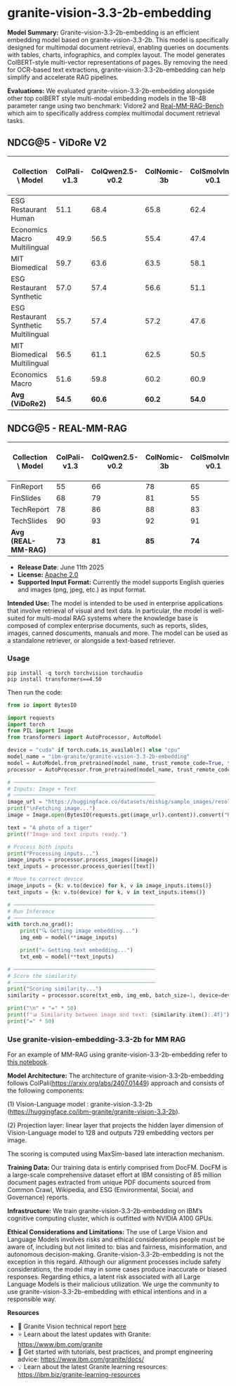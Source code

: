 # granite-vision-3.3-2b-embedding
**Model Summary:**
Granite-vision-3.3-2b-embedding is an efficient embedding model based on granite-vision-3.3-2b. This model is specifically designed for multimodal document retrieval, enabling queries on documents with tables, charts, infographics, and complex layout. The model generates ColBERT-style multi-vector representations of pages.
By removing the need for OCR-based text extractions, granite-vision-3.3-2b-embedding can help simplify and accelerate RAG pipelines.

**Evaluations:**
We evaluated granite-vision-3.3-2b-embedding alongside other top colBERT style multi-modal embedding models in the 1B-4B parameter range using two benchmark: Vidore2 and [Real-MM-RAG-Bench](https://arxiv.org/abs/2502.12342) which aim to specifically address complex multimodal document retrieval tasks.

## **NDCG@5 - ViDoRe V2**
| Collection \ Model                     | ColPali-v1.3 | ColQwen2.5-v0.2 | ColNomic-3b |  ColSmolvlm-v0.1     |  granite-vision-3.3-2b-embedding |
|----------------------------------------|--------------|------------------|-------------|-------------------|-----------
| ESG Restaurant Human                   | 51.1        | 68.4           | 65.8       |    62.4               | 62.3                    |
| Economics Macro Multilingual           | 49.9        | 56.5            | 55.4       |     47.4              | 48.3                    |
| MIT Biomedical                         | 59.7        | 63.6            | 63.5       |    58.1               |60.0                   |
| ESG Restaurant Synthetic               | 57.0        | 57.4            | 56.6       |     51.1              |54.0                    |
| ESG Restaurant Synthetic Multilingual  | 55.7        | 57.4            | 57.2       |     47.6             |53.5                    |
| MIT Biomedical Multilingual            | 56.5        | 61.1            | 62.5       |      50.5             | 53.6                    |
| Economics Macro                        | 51.6        | 59.8            | 60.2       |      60.9            |60.0                    |
| **Avg (ViDoRe2)**                      | **54.5**    | **60.6**        | **60.2**   | **54.0**              |**56.0**                    |

## **NDCG@5 - REAL-MM-RAG**
| Collection \ Model                     | ColPali-v1.3 | ColQwen2.5-v0.2 | ColNomic-3b |   ColSmolvlm-v0.1            |  granite-vision-3.3-2b-embedding |
|----------------------------------------|--------------|------------------|-------------|--------------------------| ------------------
| FinReport                              | 55         | 66             | 78        |   65                  |70 
| FinSlides                              | 68        | 79             | 81        |   55                 |74  
| TechReport                             | 78         | 86             | 88        |   83                 |84  
| TechSlides                             | 90         | 93             | 92        |   91            |93   
| **Avg (REAL-MM-RAG)**                  | **73**     | **81**         | **85**    |   **74**           |**80**    

- **Release Date**: June 11th 2025
- **License:** [Apache 2.0](https://www.apache.org/licenses/LICENSE-2.0)
- **Supported Input Format:**
Currently the model supports English queries and images (png, jpeg, etc.) as input format.

**Intended Use:**
The model is intended to be used in enterprise applications that involve retrieval of visual and text data. In particular, the model is well-suited for multi-modal RAG systems where the knowledge base is composed of complex enterprise documents, such as reports, slides, images, canned doscuments, manuals and more. The model can be used as a standalone retriever, or alongside a text-based retriever.

### Usage
```shell
pip install -q torch torchvision torchaudio
pip install transformers==4.50
```
Then run the code:
```python
from io import BytesIO

import requests
import torch
from PIL import Image
from transformers import AutoProcessor, AutoModel

device = "cuda" if torch.cuda.is_available() else "cpu"
model_name = "ibm-granite/granite-vision-3.3-2b-embedding"
model = AutoModel.from_pretrained(model_name, trust_remote_code=True, torch_dtype=torch.float16).to(device).eval()
processor = AutoProcessor.from_pretrained(model_name, trust_remote_code=True)

# ─────────────────────────────────────────────
# Inputs: Image + Text
# ─────────────────────────────────────────────
image_url = "https://huggingface.co/datasets/mishig/sample_images/resolve/main/tiger.jpg"
print("\nFetching image...")
image = Image.open(BytesIO(requests.get(image_url).content)).convert("RGB")

text = "A photo of a tiger"
print(f"Image and text inputs ready.")

# Process both inputs
print("Processing inputs...")
image_inputs = processor.process_images([image])
text_inputs = processor.process_queries([text])

# Move to correct device
image_inputs = {k: v.to(device) for k, v in image_inputs.items()}
text_inputs = {k: v.to(device) for k, v in text_inputs.items()}

# ─────────────────────────────────────────────
# Run Inference
# ─────────────────────────────────────────────
with torch.no_grad():
    print("🔍 Getting image embedding...")
    img_emb = model(**image_inputs)

    print("✍️ Getting text embedding...")
    txt_emb = model(**text_inputs)

# ─────────────────────────────────────────────
# Score the similarity
# ─────────────────────────────────────────────
print("Scoring similarity...")
similarity = processor.score(txt_emb, img_emb, batch_size=1, device=device)

print("\n" + "=" * 50)
print(f"📊 Similarity between image and text: {similarity.item():.4f}")
print("=" * 50)
```
### Use granite-vision-embedding-3.3-2b for MM RAG
For an example of MM-RAG using granite-vision-3.3-2b-embedding refer to [this notebook](......).

**Model Architecture:**
The architecture of granite-vision-3.3-2b-embedding follows ColPali(https://arxiv.org/abs/2407.01449) approach and consists of the following components:

(1) Vision-Language model : granite-vision-3.3-2b (https://huggingface.co/ibm-granite/granite-vision-3.3-2b).

(2) Projection layer: linear layer that projects the hidden layer dimension of Vision-Language model to 128 and outputs 729 embedding vectors per image.

The scoring is computed using MaxSim-based late interaction mechanism.

**Training Data:**
Our training data is entirly comprised from DocFM. DocFM is a large-scale comprehensive dataset effort at IBM consisting of 85 million document pages extracted from unique PDF
documents sourced from Common Crawl, Wikipedia, and ESG (Environmental, Social, and Governance)
reports.

**Infrastructure:**
We train granite-vision-3.3-2b-embedding on IBM’s cognitive computing cluster, which is outfitted with NVIDIA A100 GPUs.

**Ethical Considerations and Limitations:**
The use of Large Vision and Language Models involves risks and ethical considerations people must be aware of, including but not limited to: bias and fairness, misinformation, and autonomous decision-making. Granite-vision-3.3-2b-embedding is not the exception in this regard. Although our alignment processes include safety considerations, the model may in some cases produce inaccurate or biased responses.
Regarding ethics, a latent risk associated with all Large Language Models is their malicious utilization. We urge the community to use granite-vision-3.3-2b-embedding with ethical intentions and in a responsible way.

**Resources**
- 📄 Granite Vision technical report [here](https://arxiv.org/abs/2502.09927)
- ⭐️ Learn about the latest updates with Granite: https://www.ibm.com/granite
- 🚀 Get started with tutorials, best practices, and prompt engineering advice: https://www.ibm.com/granite/docs/
- 💡 Learn about the latest Granite learning resources: https://ibm.biz/granite-learning-resources
